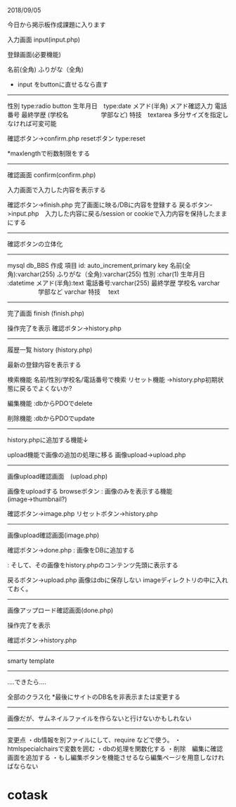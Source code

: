 2018/09/05

今日から掲示板作成課題に入ります

入力画面 input(input.php)

登録画面(必要機能)

名前(全角)
ふりがな（全角)

* input をbuttonに直せるなら直す

___  ___  ___




性別 type:radio button
生年月日　type:date
メアド(半角)
メアド確認入力
電話番号
最終学歴 (学校名
　　　　　学部など)
特技　textarea 多分サイズを指定しなければ可変可能

確認ボタン->confirm.php
resetボタン  type:reset

*maxlengthで桁数制限をする
________________________________________________________________________________

確認画面 confirm(confirm.php)

入力画面で入力した内容を表示する

確認ボタン->finish.php 完了画面に映る/DBに内容を登録する
戻るボタン->input.php　入力した内容に戻る/session or cookieで入力内容を保持したままにする
_ _ _ _ _ _ _
確認ボタンの立体化
________________________________________________________________________________
mysql db_BBS 作成
項目
id: auto_increment,primary key
名前(全角):varchar(255)
ふりがな（全角):varchar(255)
性別 :char(1)
生年月日 :datetime
メアド(半角):text
電話番号:varchar(255)
最終学歴 学校名 varchar
　　　　　学部など varchar
特技　 text






________________________________________________________________________________

完了画面 finish (finish.php)

操作完了を表示
確認ボタン->history.php
________________________________________________________________________________

履歴一覧 history (history.php)

最新の登録内容を表示する

検索機能 名前/性別/学校名/電話番号で検索
リセット機能 →history.php初期状態に戻るでよくないか?

編集機能 :dbからPDOでdelete

削除機能 :dbからPDOでupdate
____ __ ____ ____ ____ ______ _____ ______ ______ _____ _____ _____ ____ _____ _
history.phpに追加する機能↓

upload機能で画像の追加の処理に移る
画像upload->upload.php
________________________________________________________________________________
画像upload確認画面　(upload.php)

画像をuploadする
browseボタン :  画像のみを表示する機能(image→thumbnail?)

確認ボタン->image.php
リセットボタン->history.php
________________________________________________________________________________
画像upload確認画面(image.php)

確認ボタン->done.php
: 画像をDBに追加する

: そして、その画像をhistory.phpのコンテンツ先頭に表示する

戻るボタン->upload.php
画像はdbに保存しない imageディレクトリの中に入れておく。
________________________________________________________________________________
画像アップロード確認画面(done.php)

操作完了を表示

確認ボタン->history.php
________________________________________________________________________________
smarty template
________________________________________________________________________________
....できたら....

全部のクラス化
*最後にサイトのDB名を非表示または変更する
________________________________________________________________________________
画像だが、サムネイルファイルを作らないと行けないかもしれない
________________________________________________________________________________
変更点
・db情報を別ファイルにして、require などで使う。
・htmlspecialchairsで変数を囲む
・dbの処理を関数化する
・削除　編集に確認画面を追加する
・もし編集ボタンを機能させるなら編集ページを用意しなければならない

# cotask
